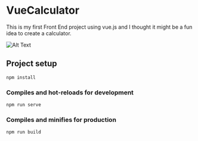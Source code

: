 # VueCalculator
This is my first Front End project using vue.js and I thought it might be a fun idea to create a calculator.


![Alt Text](https://media.giphy.com/media/ZYWu010TqAmS1pR6I6/giphy.gif)

## Project setup
```
npm install
```

### Compiles and hot-reloads for development
```
npm run serve
```

### Compiles and minifies for production
```
npm run build
```

